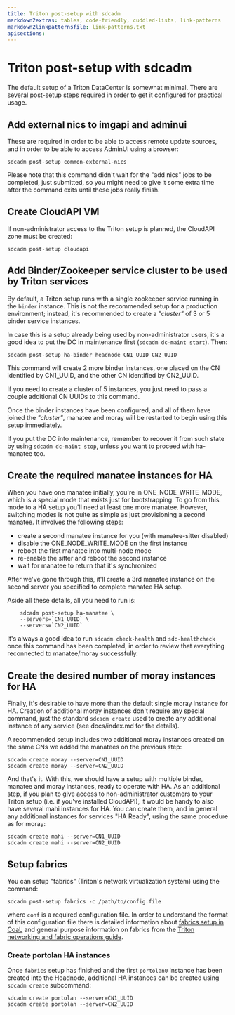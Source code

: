 ```yaml
---
title: Triton post-setup with sdcadm
markdown2extras: tables, code-friendly, cuddled-lists, link-patterns
markdown2linkpatternsfile: link-patterns.txt
apisections: 
---
```

<!--
    This Source Code Form is subject to the terms of the Mozilla Public
    License, v. 2.0. If a copy of the MPL was not distributed with this
    file, You can obtain one at http://mozilla.org/MPL/2.0/.
-->

<!--
    Copyright 2018 Joyent, Inc.
-->

# Triton post-setup with sdcadm

The default setup of a Triton DataCenter is somewhat minimal. There are several
post-setup steps required in order to get it configured for practical usage.

## Add external nics to imgapi and adminui

These are required in order to be able to access remote update sources, and in
order to be able to access AdminUI using a browser:

    sdcadm post-setup common-external-nics

Please note that this command didn't wait for the "add nics" jobs to be
completed, just submitted, so you might need to give it some extra time after
the command exits until these jobs really finish.

## Create CloudAPI VM

If non-administrator access to the Triton setup is planned, the CloudAPI zone
must be created:

    sdcadm post-setup cloudapi


## Add Binder/Zookeeper service cluster to be used by Triton services

By default, a Triton setup runs with a single zookeeper service running in the
`binder` instance. This is not the recommended setup for a production
environment; instead, it's recommended to create a *"cluster"* of 3 or 5
binder service instances.

In case this is a setup already being used by non-administrator users, it's a
good idea to put the DC in maintenance first
(`sdcadm dc-maint start`). Then:

    sdcadm post-setup ha-binder headnode CN1_UUID CN2_UUID

This command will create 2 more binder instances, one placed on the CN
identified by CN1\_UUID, and the other CN identified by CN2\_UUID.

If you need to create a cluster of 5 instances, you just need to pass a couple
additional CN UUIDs to this command.

Once the binder instances have been configured, and all of them have joined
the *"cluster"*, manatee and moray will be restarted to begin using this
setup immediately.

If you put the DC into maintenance, remember to recover it from such state
by using `sdcadm dc-maint stop`, unless you want to proceed
with ha-manatee too.


## Create the required manatee instances for HA

When you have one manatee initially, you're in ONE\_NODE\_WRITE\_MODE,
which is a special mode that exists just for bootstrapping. To go
from this mode to a HA setup you'll need at least one more manatee.
However, switching modes is not quite as simple as just provisioning a
second manatee. It involves the following steps:

- create a second manatee instance for you (with manatee-sitter disabled)
- disable the ONE\_NODE\_WRITE\_MODE on the first instance
- reboot the first manatee into multi-node mode
- re-enable the sitter and reboot the second instance
- wait for manatee to return that it's synchronized

After we've gone through this, it'll create a 3rd manatee instance on the
second server you specified to complete manatee HA setup.

Aside all these details, all you need to run is:

        sdcadm post-setup ha-manatee \
        --servers=`CN1_UUID` \
        --servers=`CN2_UUID`

It's always a good idea to run `sdcadm check-health` and `sdc-healthcheck`
once this command has been completed, in order to review that everything
reconnected to manatee/moray successfully.

## Create the desired number of moray instances for HA

Finally, it's desirable to have more than the default single moray instance
for HA. Creation of additional moray instances don't require any special
command, just the standard `sdcadm create` used to create any additional
instance of any service (see docs/index.md for the details).

A recommended setup includes two additional moray instances created on the same
CNs we added the manatees on the previous step:

    sdcadm create moray --server=CN1_UUID
    sdcadm create moray --server=CN2_UUID

And that's it. With this, we should have a setup with multiple binder,
manatee and moray instances, ready to operate with HA. As an additional step,
if you plan to give access to non-administrator customers to your Triton setup
(i.e. if you've installed CloudAPI), it would be handy to also have several
mahi instances for HA. You can create them, and in general any additional
instances for services "HA Ready", using the same procedure as for moray:

    sdcadm create mahi --server=CN1_UUID
    sdcadm create mahi --server=CN2_UUID

## Setup fabrics

You can setup "fabrics" (Triton's network virtualization system) using the
command:

    sdcadm post-setup fabrics -c /path/to/config.file

where `conf` is a required configuration file. In order to understand the
format of this configuration file there is detailed information about
[fabrics setup in CoaL](https://github.com/joyent/triton/blob/master/docs/developer-guide/coal-post-setup-fabrics.md) and general purpose information on fabrics from the
[Triton networking and fabric operations guide](https://docs.joyent.com/private-cloud/networks/sdn).

### Create portolan HA instances

Once `fabrics` setup has finished and the first `portolan0` instance
has been created into the Headnode, additional HA instances can be
created using `sdcadm create` subcommand:

    sdcadm create portolan --server=CN1_UUID
    sdcadm create portolan --server=CN2_UUID


